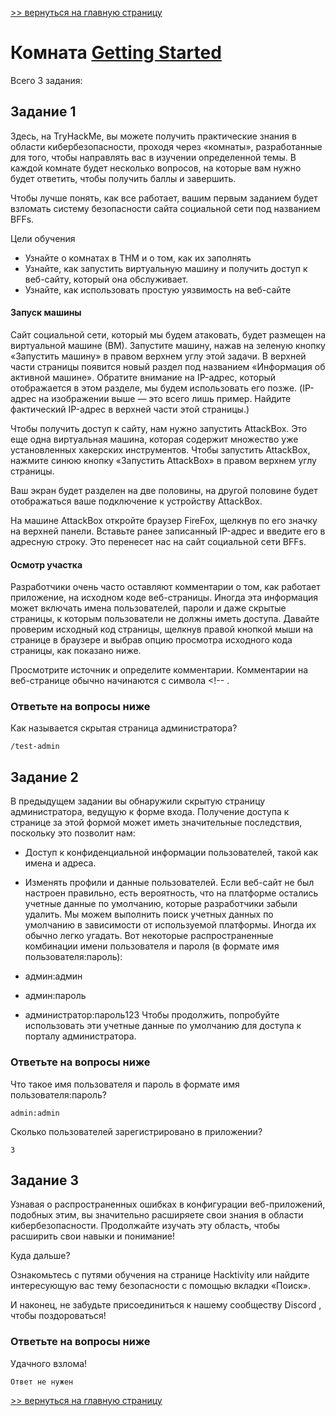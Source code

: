 [>> вернуться на главную страницу](https://github.com/BEPb/tryhackme/blob/master/README.md)

# Комната [Getting Started](https://tryhackme.com/r/room/gettingstarted) 

Всего 3 задания:
## Задание 1
Здесь, на TryHackMe, вы можете получить практические знания в области кибербезопасности, проходя через «комнаты», 
разработанные для того, чтобы направлять вас в изучении определенной темы. В каждой комнате будет несколько вопросов,
на которые вам нужно будет ответить, чтобы получить баллы и завершить.  

Чтобы лучше понять, как все работает, вашим первым заданием будет взломать систему безопасности сайта социальной сети под названием BFFs.

Цели обучения

- Узнайте о комнатах в THM и о том, как их заполнять
- Узнайте, как запустить виртуальную машину и получить доступ к веб-сайту, который она обслуживает.
- Узнайте, как использовать простую уязвимость на веб-сайте
#### Запуск машины
Сайт социальной сети, который мы будем атаковать, будет размещен на виртуальной машине (ВМ).  Запустите машину, 
нажав на зеленую кнопку «Запустить машину» в правом верхнем углу этой задачи. В верхней части страницы появится 
новый раздел под названием «Информация об активной машине». Обратите внимание на IP-адрес, который отображается в 
этом разделе, мы будем использовать его позже.  (IP-адрес на изображении выше — это всего лишь пример. Найдите 
фактический IP-адрес в верхней части этой страницы.)     

Чтобы получить доступ к сайту, нам нужно запустить AttackBox. Это еще одна виртуальная машина, которая содержит 
множество уже установленных хакерских инструментов. Чтобы запустить AttackBox, нажмите синюю кнопку «Запустить 
AttackBox» в правом верхнем углу страницы.  



Ваш экран будет разделен на две половины, на другой половине будет отображаться ваше подключение к устройству AttackBox.



На машине AttackBox откройте браузер FireFox, щелкнув по его значку на верхней панели. Вставьте ранее записанный 
IP-адрес и введите его в адресную строку. Это перенесет нас на сайт социальной сети BFFs.  

#### Осмотр участка

Разработчики очень часто оставляют комментарии о том, как работает приложение, на исходном коде веб-страницы. Иногда 
эта информация может включать имена пользователей, пароли и даже скрытые страницы, к которым пользователи не должны 
иметь доступа. Давайте проверим исходный код страницы, щелкнув правой кнопкой мыши на странице в браузере и выбрав 
опцию просмотра исходного кода страницы, как показано ниже.   

Просмотрите источник и определите комментарии. Комментарии на веб-странице обычно начинаются с символа <!--  .

### Ответьте на вопросы ниже
Как называется скрытая страница администратора?

```commandline
/test-admin
```

## Задание 2
В предыдущем задании вы обнаружили скрытую страницу администратора, ведущую к форме входа. Получение доступа к 
странице за этой формой может иметь значительные последствия, поскольку это позволит нам: 
- Доступ к конфиденциальной информации пользователей, такой как имена и адреса.
- Изменять профили и данные пользователей.
Если веб-сайт не был настроен правильно, есть вероятность, что на платформе остались учетные данные по умолчанию, 
  которые разработчики забыли удалить. Мы можем выполнить поиск учетных данных по умолчанию в зависимости от 
  используемой платформы. Иногда их обычно легко угадать. Вот некоторые распространенные комбинации имени 
  пользователя и пароля (в формате имя пользователя:пароль):   

- админ:админ
- админ:пароль
- администратор:пароль123
Чтобы продолжить, попробуйте использовать эти учетные данные по умолчанию для доступа к порталу администратора.

### Ответьте на вопросы ниже
Что такое имя пользователя и пароль в формате имя пользователя:пароль?
```commandline
admin:admin
```
Сколько пользователей зарегистрировано в приложении?
```commandline
3
```

## Задание 3
Узнавая о распространенных ошибках в конфигурации веб-приложений, подобных этим, вы значительно расширяете свои 
знания в области кибербезопасности. Продолжайте изучать эту область, чтобы расширить свои навыки и понимание!

Куда дальше?

Ознакомьтесь с путями обучения на  странице Hacktivity или  найдите интересующую вас тему безопасности с помощью 
вкладки «Поиск».  

И наконец, не забудьте присоединиться к нашему сообществу Discord , чтобы поздороваться!

### Ответьте на вопросы ниже
Удачного взлома!
```commandline
Ответ не нужен
```


[>> вернуться на главную страницу](https://github.com/BEPb/tryhackme/blob/master/README.md)